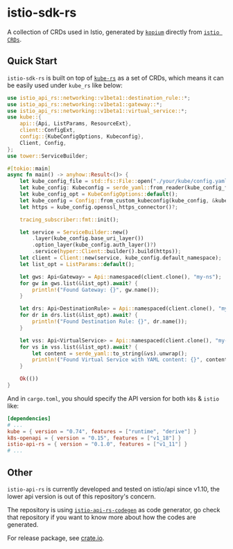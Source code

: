 # istio-sdk-rs
A collection of CRDs used in Istio, generated by [`kopium`](https://github.com/kube-rs/kopium) directly from [`istio CRDs`](https://github.com/istio/istio/blob/master/manifests/charts/base/crds/crd-all.gen.yaml).

## Quick Start

`istio-sdk-rs` is built on top of [`kube-rs`](https://github.com/kube-rs/kube-rs) as a set of CRDs, which means it can be easily used under `kube_rs` like below:

```rust
use istio_api_rs::networking::v1beta1::destination_rule::*;
use istio_api_rs::networking::v1beta1::gateway::*;
use istio_api_rs::networking::v1beta1::virtual_service::*;
use kube::{
    api::{Api, ListParams, ResourceExt},
    client::ConfigExt,
    config::{KubeConfigOptions, Kubeconfig},
    Client, Config,
};
use tower::ServiceBuilder;

#[tokio::main]
async fn main() -> anyhow::Result<()> {
    let kube_config_file = std::fs::File::open("./your/kube/config.yaml")?;
    let kube_config: Kubeconfig = serde_yaml::from_reader(kube_config_file)?;
    let kube_config_opt = KubeConfigOptions::default();
    let kube_config = Config::from_custom_kubeconfig(kube_config, &kube_config_opt).await?;
    let https = kube_config.openssl_https_connector()?;

    tracing_subscriber::fmt::init();

    let service = ServiceBuilder::new()
        .layer(kube_config.base_uri_layer())
        .option_layer(kube_config.auth_layer()?)
        .service(hyper::Client::builder().build(https));
    let client = Client::new(service, kube_config.default_namespace);
    let list_opt = ListParams::default();

    let gws: Api<Gateway> = Api::namespaced(client.clone(), "my-ns");
    for gw in gws.list(&list_opt).await? {
        println!("Found Gateway: {}", gw.name());
    }

    let drs: Api<DestinationRule> = Api::namespaced(client.clone(), "my-ns");
    for dr in drs.list(&list_opt).await? {
        println!("Found Destination Rule: {}", dr.name());
    }

    let vss: Api<VirtualService> = Api::namespaced(client.clone(), "my-ns");
    for vs in vss.list(&list_opt).await? {
        let content = serde_yaml::to_string(&vs).unwrap();
        println!("Found Virtual Service with YAML content: {}", content);
    }

    Ok(())
}
```

And in `cargo.toml`, you should specify the API version for both `k8s` & `istio` like:

```toml
[dependencies]
# ...
kube = { version = "0.74", features = ["runtime", "derive"] }
k8s-openapi = { version = "0.15", features = ["v1_18"] }
istio-api-rs = { version = "0.1.0", features = ["v1_11"] }
# ...
```

## Other

`istio-api-rs` is currently developed and tested on istio/api since v1.10, the lower api version is out of this repository's concern.

The repository is using [`istio-api-rs-codegen`](https://github.com/BlankZhu/istio-api-rs-codegen) as code generator, go check that repository if you want to know more about how the codes are generated.

For release package, see [crate.io](https://crates.io/crates/istio-api-rs).
